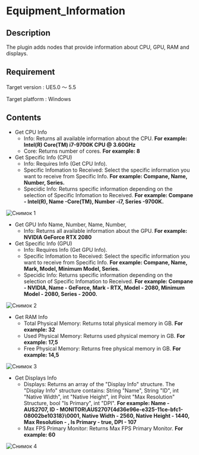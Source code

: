 # Equipment_Information
## Description
The plugin adds nodes that provide information about CPU, GPU, RAM and displays.

## Requirement

Target version : UE5.0 ～ 5.5

Target platform : Windows

## Contents
* Get CPU Info
  - Info: Returns all available information about the CPU. **For example: Intel(R) Core(TM) i7-9700K CPU @ 3.60GHz**
  - Core: Returns number of cores. **For example: 8**
* Get Specific Info (CPU)
  - Info: Requires Info (Get CPU Info).
  - Specific Infomation to Received: Select the specific information you want to receive from Specific Info. **For example: Compane, Name, Number, Series.**
  - Specidic Info: Returns specific information depending on the selection of Specific Infomation to Received. **For example: Compane - Intel(R), Name -Core(TM), Number -i7, Series -9700K.**

![Снимок 1](https://github.com/user-attachments/assets/61485cd8-d706-412c-bd06-314553c6aefe)

* Get GPU Info Name, Number,  Name, Number, 
  - Info: Returns all available information about the GPU.  **For example: NVIDIA GeForce RTX 2080**
* Get Specific Info (GPU)
  - Info: Requires Info (Get GPU Info).
  - Specific Infomation to Received: Select the specific information you want to receive from Specific Info. **For example: Compane, Name, Mark, Model, Minimum Model, Series.**
  - Specidic Info: Returns specific information depending on the selection of Specific Infomation to Received. **For example: Compane - NVIDIA, Name - GeForce, Mark - RTX, Model - 2080, Minimum Model - 2080, Series - 2000.**

![Снимок 2](https://github.com/user-attachments/assets/af89519f-0644-49ba-b5e4-889d00f25fff)

* Get RAM Info
  - Total Physical Memory: Returns total physical memory in GB. **For example: 32**
  - Used Physical Memory: Returns used physical memory in GB. **For example: 17,5**
  - Free Physical Memory: Returns free physical memory in GB. **For example: 14,5**

![Снимок 3](https://github.com/user-attachments/assets/42263f2b-ab12-45d0-8cc3-6503df27bbda)

* Get Displays Info
  - Displays: Returns an array of the "Display Info" structure. The "Display Info" structure contains: String "Name", String "ID", int "Native Width", int "Native Height", int Point "Max Resolution" Structure, bool "Is Primary", int "DPI".  **For example: Name - AUS2707, ID - MONITOR\AUS2707\{4d36e96e-e325-11ce-bfc1-08002be10318}\0001, Native Width - 2560, Native Height - 1440, Max Resolution - , Is Primary - true, DPI - 107**
  - Max FPS Primary Monitor: Returns Max FPS Primary Monitor.  **For example: 60**

![Снимок 4](https://github.com/user-attachments/assets/2461c07d-d196-49df-ae04-be464468a4dd)
